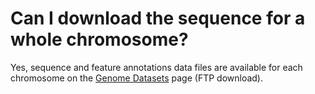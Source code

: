 # Can I download the sequence for a whole chromosome?
<!-- pombase_categories: Sequence Retrieval -->

Yes, sequence and feature annotations data files are available for each
chromosome on the [Genome Datasets](/downloads/genome-datasets) page (FTP
download).

